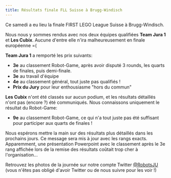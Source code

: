 ```yaml
---
title: Résultats finale FLL Suisse à Brugg-Windisch
---
```


Ce samedi a eu lieu la finale FIRST LEGO League Suisse à Brugg-Windisch.

Nous nous y sommes rendus avec nos deux équipes qualifiées **Team Jura 1** et **Les Cubix**.
Aucune d'entre elle n'ira malheureusement en finale européenne =(

**Team Jura 1** a remporté les prix suivants:

- **3e** au classement Robot-Game, après avoir disputé 3 rounds, les quarts de finales, puis demi-finale.
- **3e** au travail d'équipe
- **4e** au classement général, tout juste pas qualifiés !
- **Prix du Jury** pour leur enthousiasme "hors du commun"

**Les Cubix** n'ont été classés sur aucun podium, et les résultats détaillés n'ont pas (encore ?) été communiqués.
Nous connaissons uniquement le résultat du Robot-Game:

- **9e** au classement Robot-Game, ce qui n'a tout juste pas été suffisant pour participer aux quarts de finales !

Nous espérons mettre la main sur des résultats plus détaillés dans les prochains jours.
Ce message sera mis à jour avec les rangs exacts.
Apparemment, une présentation Powerpoint avec le classement après le 3e rang
affichée lors de la remise des résultats coûtait trop cher à l'organisation...

Retrouvez les photos de la journée sur notre compte Twitter [@RobotsJU](https://twitter.com/RobotsJU) (vous n'êtes pas obligé d'avoir Twitter ou de nous suivre pour les voir !)
